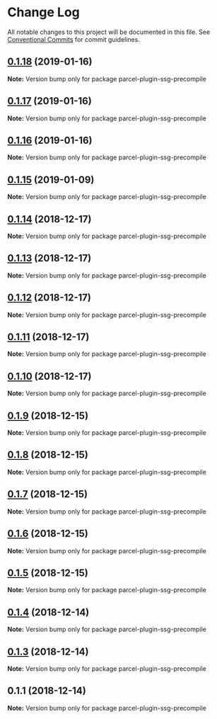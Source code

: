# Change Log

All notable changes to this project will be documented in this file.
See [Conventional Commits](https://conventionalcommits.org) for commit guidelines.

## [0.1.18](https://github.com/chrisdmacrae/parcel-prototyper/compare/parcel-plugin-ssg-precompile@0.1.17...parcel-plugin-ssg-precompile@0.1.18) (2019-01-16)

**Note:** Version bump only for package parcel-plugin-ssg-precompile





## [0.1.17](https://github.com/chrisdmacrae/parcel-prototyper/compare/parcel-plugin-ssg-precompile@0.1.16...parcel-plugin-ssg-precompile@0.1.17) (2019-01-16)

**Note:** Version bump only for package parcel-plugin-ssg-precompile





## [0.1.16](https://github.com/chrisdmacrae/parcel-prototyper/compare/parcel-plugin-ssg-precompile@0.1.15...parcel-plugin-ssg-precompile@0.1.16) (2019-01-16)

**Note:** Version bump only for package parcel-plugin-ssg-precompile






## [0.1.15](https://github.com/parcel-prototyper/parcel-prototyper/compare/parcel-plugin-ssg-precompile@0.1.14...parcel-plugin-ssg-precompile@0.1.15) (2019-01-09)

**Note:** Version bump only for package parcel-plugin-ssg-precompile





## [0.1.14](https://github.com/parcel-prototyper/parcel-prototyper/compare/parcel-plugin-ssg-precompile@0.1.13...parcel-plugin-ssg-precompile@0.1.14) (2018-12-17)

**Note:** Version bump only for package parcel-plugin-ssg-precompile





## [0.1.13](https://github.com/parcel-prototyper/parcel-prototyper/compare/parcel-plugin-ssg-precompile@0.1.12...parcel-plugin-ssg-precompile@0.1.13) (2018-12-17)

**Note:** Version bump only for package parcel-plugin-ssg-precompile





## [0.1.12](https://github.com/parcel-prototyper/parcel-prototyper/compare/parcel-plugin-ssg-precompile@0.1.11...parcel-plugin-ssg-precompile@0.1.12) (2018-12-17)

**Note:** Version bump only for package parcel-plugin-ssg-precompile





## [0.1.11](https://github.com/parcel-prototyper/parcel-prototyper/compare/parcel-plugin-ssg-precompile@0.1.10...parcel-plugin-ssg-precompile@0.1.11) (2018-12-17)

**Note:** Version bump only for package parcel-plugin-ssg-precompile





## [0.1.10](https://github.com/parcel-prototyper/parcel-prototyper/compare/parcel-plugin-ssg-precompile@0.1.9...parcel-plugin-ssg-precompile@0.1.10) (2018-12-17)

**Note:** Version bump only for package parcel-plugin-ssg-precompile





## [0.1.9](https://github.com/parcel-prototyper/parcel-prototyper/compare/parcel-plugin-ssg-precompile@0.1.8...parcel-plugin-ssg-precompile@0.1.9) (2018-12-15)

**Note:** Version bump only for package parcel-plugin-ssg-precompile





## [0.1.8](https://github.com/parcel-prototyper/parcel-prototyper/compare/parcel-plugin-ssg-precompile@0.1.7...parcel-plugin-ssg-precompile@0.1.8) (2018-12-15)

**Note:** Version bump only for package parcel-plugin-ssg-precompile





## [0.1.7](https://github.com/parcel-prototyper/parcel-prototyper/compare/parcel-plugin-ssg-precompile@0.1.6...parcel-plugin-ssg-precompile@0.1.7) (2018-12-15)

**Note:** Version bump only for package parcel-plugin-ssg-precompile





## [0.1.6](https://github.com/parcel-prototyper/parcel-prototyper/compare/parcel-plugin-ssg-precompile@0.1.5...parcel-plugin-ssg-precompile@0.1.6) (2018-12-15)

**Note:** Version bump only for package parcel-plugin-ssg-precompile





## [0.1.5](https://github.com/parcel-prototyper/parcel-prototyper/compare/parcel-plugin-ssg-precompile@0.1.4...parcel-plugin-ssg-precompile@0.1.5) (2018-12-15)

**Note:** Version bump only for package parcel-plugin-ssg-precompile





## [0.1.4](https://github.com/parcel-prototyper/parcel-prototyper/compare/parcel-plugin-ssg-precompile@0.1.3...parcel-plugin-ssg-precompile@0.1.4) (2018-12-14)

**Note:** Version bump only for package parcel-plugin-ssg-precompile





## [0.1.3](https://github.com/parcel-prototyper/parcel-prototyper/compare/parcel-plugin-ssg-precompile@0.1.1...parcel-plugin-ssg-precompile@0.1.3) (2018-12-14)

**Note:** Version bump only for package parcel-plugin-ssg-precompile





## 0.1.1 (2018-12-14)

**Note:** Version bump only for package parcel-plugin-ssg-precompile

